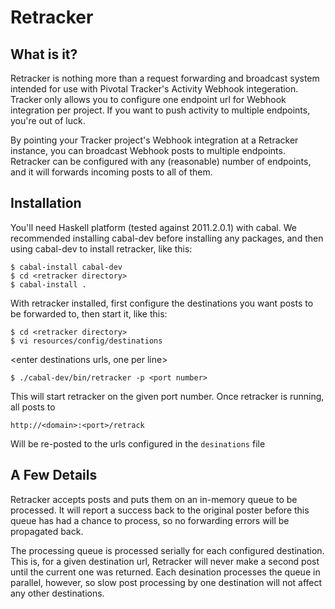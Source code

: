 Retracker
=========


What is it?
-----------

Retracker is nothing more than a request forwarding and broadcast system
intended for use with Pivotal Tracker's Activity Webhook integeration.
Tracker only allows you to configure one endpoint url for Webhook
integration per project. If you want to push activity to multiple
endpoints, you're out of luck.

By pointing your Tracker project's Webhook integration at a Retracker
instance, you can broadcast Webhook posts to multiple endpoints. Retracker
can be configured with any (reasonable) number of endpoints, and it will
forwards incoming posts to all of them.


Installation
------------

You'll need Haskell platform (tested against 2011.2.0.1) with cabal.
We recommended installing cabal-dev before installing any packages, and
then using cabal-dev to install retracker, like this:

    $ cabal-install cabal-dev
    $ cd <retracker directory>
    $ cabal-install .

With retracker installed, first configure the destinations you want
posts to be forwarded to, then start it, like this:

    $ cd <retracker directory>
    $ vi resources/config/destinations

&lt;enter destinations urls, one per line&gt;

    $ ./cabal-dev/bin/retracker -p <port number>

This will start retracker on the given port number. Once retracker is
running, all posts to

    http://<domain>:<port>/retrack

Will be re-posted to the urls configured in the `desinations` file


A Few Details
-------------

Retracker accepts posts and puts them on an in-memory queue to be processed.
It will report a success back to the original poster before this queue has
had a chance to process, so no forwarding errors will be propagated back.

The processing queue is processed serially for each configured destination.
This is, for a given destination url, Retracker will never make a second
post until the current one was returned. Each desination processes the
queue in parallel, however, so slow post processing by one destination will
not affect any other destinations.

